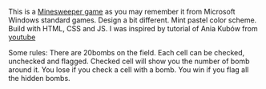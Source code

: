 
This is a [Minesweeper game](https://en.wikipedia.org/wiki/Minesweeper_(video_game)) as you may remember it from Microsoft Windows standard games.
Design a bit different. Mint pastel color scheme.
Build with HTML, CSS and JS.
I was inspired by tutorial of Ania Kubów from [youtube](https://www.youtube.com/watch?v=rxdGAKRndz8)

Some rules: 
There are 20bombs on the field. 
Each cell can be checked, unchecked and flagged. 
Checked cell will show you the number of bomb around it.
You lose if you check a cell with a bomb.
You win if you flag all the hidden bombs.
